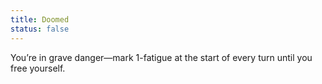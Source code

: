 ```yaml
---
title: Doomed
status: false
---
```


You’re in grave danger—mark 1-fatigue at the start of every turn until you free yourself.
